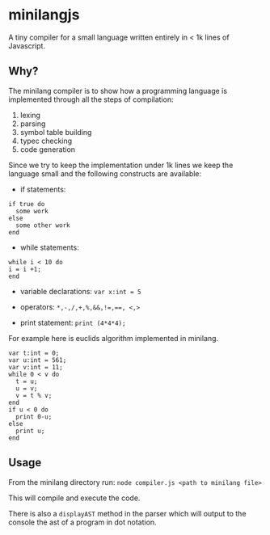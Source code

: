 # minilangjs
A tiny compiler for a small language written entirely in < 1k lines of Javascript.

## Why?

The minilang compiler is to show how a programming language is implemented through all the steps of compilation:

1. lexing
2. parsing
3. symbol table building
4. typec checking
5. code generation

Since we try to keep the implementation under 1k lines we keep the language small and the following constructs are available:

* if statements:
``` 
if true do
  some work
else
  some other work
end
```

* while statements:
```
while i < 10 do
i = i +1;
end
```

* variable declarations:
`var x:int = 5`

* operators: `*,-,/,+,%,&&,!=,==, <,>`

* print statement: `print (4*4*4);`

For example here is euclids algorithm implemented in minilang.
```
var t:int = 0;
var u:int = 561;
var v:int = 11;
while 0 < v do
  t = u;
  u = v;
  v = t % v;
end
if u < 0 do
  print 0-u;
else
  print u;
end
```

## Usage

From the minilang directory run: `node compiler.js <path to minilang file>`

This will compile and execute the code.

There is also a `displayAST` method in the parser which will output to the console the ast of a program in dot notation.
